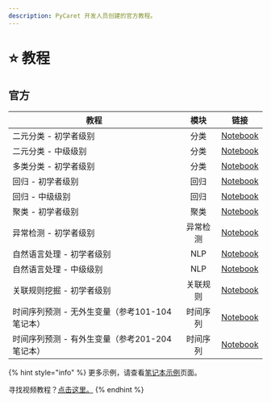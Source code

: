 ```yaml
---
description: PyCaret 开发人员创建的官方教程。
---
```


# ⭐ 教程

## 官方

| 教程                                         |       模块      |                                                                            链接                                                                           |
| -------------------------------------------- | :-------------: | :-------------------------------------------------------------------------------------------------------------------------------------------------------: |
| 二元分类 - 初学者级别                        |   分类          |      [Notebook](https://nbviewer.org/github/pycaret/pycaret/blob/master/tutorials/Binary%20Classification%20Tutorial%20Level%20Beginner%20-%20%20CLF101.ipynb)     |
| 二元分类 - 中级级别                          |   分类          |     [Notebook](https://nbviewer.org/github/pycaret/pycaret/blob/master/tutorials/Binary%20Classification%20Tutorial%20Level%20Intermediate%20-%20CLF102.ipynb)     |
| 多类分类 - 初学者级别                      |   分类          |     [Notebook](https://nbviewer.org/github/pycaret/pycaret/blob/master/tutorials/Multiclass%20Classification%20Tutorial%20Level%20Beginner%20-%20MCLF101.ipynb)    |
| 回归 - 初学者级别                          |     回归        |              [Notebook](https://nbviewer.org/github/pycaret/pycaret/blob/master/tutorials/Regression%20Tutorial%20Level%20Beginner%20-%20REG101.ipynb)             |
| 回归 - 中级级别                          |     回归        |            [Notebook](https://nbviewer.org/github/pycaret/pycaret/blob/master/tutorials/Regression%20Tutorial%20Level%20Intermediate%20-%20REG102.ipynb)           |
| 聚类 - 初学者级别                        |     聚类        |              [Notebook](https://nbviewer.org/github/pycaret/pycaret/blob/master/tutorials/Clustering%20Tutorial%20Level%20Beginner%20-%20CLU101.ipynb)             |
| 异常检测 - 初学者级别                    | 异常检测        |         [Notebook](https://nbviewer.org/github/pycaret/pycaret/blob/master/tutorials/Anomaly%20Detection%20Tutorial%20Level%20Beginner%20-%20ANO101.ipynb)         |
| 自然语言处理 - 初学者级别                |        NLP      |   [Notebook](https://nbviewer.org/github/pycaret/pycaret/blob/master/tutorials/Natural%20Language%20Processing%20Tutorial%20Level%20Beginner%20-%20NLP101.ipynb)   |
| 自然语言处理 - 中级级别                  |        NLP      | [Notebook](https://nbviewer.org/github/pycaret/pycaret/blob/master/tutorials/Natural%20Language%20Processing%20Tutorial%20Level%20Intermediate%20-%20NLP102.ipynb) |
| 关联规则挖掘 - 初学者级别                | 关联规则       |               [Notebook](https://nbviewer.org/github/pycaret/pycaret/blob/master/tutorials/Association%20Rule%20Mining%20Tutorial%20-%20ARUL01.ipynb)              |
| 时间序列预测 - 无外生变量（参考101-104笔记本） | 时间序列     | [Notebook](https://nbviewer.org/github/pycaret/pycaret/tree/master/examples/time_series/forecasting/) |
| 时间序列预测 - 有外生变量（参考201-204笔记本） | 时间序列     | [Notebook](https://nbviewer.org/github/pycaret/pycaret/tree/master/examples/time_series/forecasting/) |

{% hint style="info" %}
更多示例，请查看[笔记本示例](../learn-pycaret/examples.md)页面。

寻找视频教程？[点击这里。](../learn-pycaret/videos.md)&#x20;
{% endhint %}